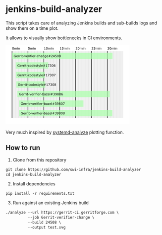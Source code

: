 jenkins-build-analyzer
======================

This script takes care of analyzing Jenkins builds and sub-builds logs and show them on a time plot.

It allows to visually show bottlenecks in CI environments.

![Gerrit forge sample](samples/gerrit.png)

Very much inspired by [systemd-analyze](https://www.freedesktop.org/software/systemd/man/systemd-analyze.html) plotting function.

How to run
----------

1. Clone from this repository
```
git clone https://github.com/swi-infra/jenkins-build-analyzer
cd jenkins-build-analyzer
```

2. Install dependencies
```
pip install -r requirements.txt
```

3. Run against an existing Jenkins build
```
./analyze --url https://gerrit-ci.gerritforge.com \
          --job Gerrit-verifier-change \
          --build 24508 \
          --output test.svg
```

